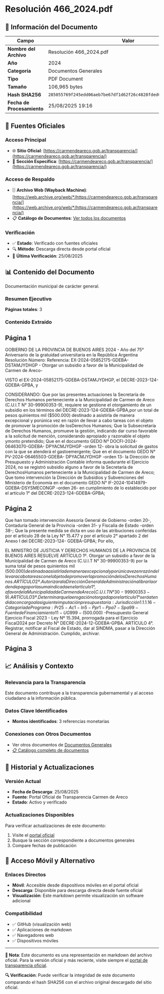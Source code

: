 # Resolución 466_2024.pdf

## 📄 Información del Documento

| Campo | Valor |
|-------|--------|
| **Nombre del Archivo** | Resolución 466_2024.pdf |
| **Año** | 2024 |
| **Categoría** | Documentos Generales |
| **Tipo** | PDF Document |
| **Tamaño** | 106,965 bytes |
| **Hash SHA256** | `285055769f245edd06aeb7be67df1d62f26c4828fded005736c3e83a6bac3e39` |
| **Fecha de Procesamiento** | 25/08/2025 19:16 |

## 🔗 Fuentes Oficiales

### Acceso Principal
- 🌐 **Sitio Oficial**: [https://carmendeareco.gob.ar/transparencia/](https://carmendeareco.gob.ar/transparencia/)
- 📁 **Sección Específica**: [https://carmendeareco.gob.ar/transparencia/](https://carmendeareco.gob.ar/transparencia/)

### Acceso de Respaldo
- 🗄️ **Archivo Web (Wayback Machine)**: [https://web.archive.org/web/*/https://carmendeareco.gob.ar/transparencia/](https://web.archive.org/web/*/https://carmendeareco.gob.ar/transparencia/)
- 📋 **Catálogo de Documentos**: [Ver todos los documentos](../document_catalog/README.md)

### Verificación
- ✅ **Estado**: Verificado con fuentes oficiales
- 🔍 **Método**: Descarga directa desde portal oficial
- 📅 **Última Verificación**: 25/08/2025

## 📊 Contenido del Documento

Documentación municipal de carácter general.

### Resumen Ejecutivo

**Páginas totales**: 3

### Contenido Extraído

## Página 1

GOBIERNO DE LA PROVINCIA DE BUENOS AIRES
2024 - Año del 75° Aniversario de la gratuidad universitaria en la República Argentina
Resolución
Número: 
Referencia:  EX-2024-05852175-GDEBA-DSTAMJYDHGP - Otorgar un subsidio a favor de la
Municipalidad de Carmen de Areco-
 
VISTO  el EX-2024-05852175-GDEBA-DSTAMJYDHGP, el DECRE-2023-124-
GDEBA-GPBA, y
 
CONSIDERANDO:
Que por las presentes actuaciones la Secretaría de Derechos Humanos
perteneciente a la Municipalidad de Carmen de Areco (C.U.I.T N° 30-99900353-9), requiere se
gestione el otorgamiento de un subsidio en los términos del DECRE-2023-124-GDEBA-GPBA,por un total de pesos quinientos mil ($500.000) destinado a asistirla de manera excepcional y porúnica vez en razón de llevar a cabo tareas con el objeto de promover la promoción de losDerechos Humanos;
Que la Subsecretaría de Derechos Humanos, promueve la gestión, indicando
dar curso favorable a la solicitud de mención, considerando apropiado y razonable el objeto ymonto pretendido;
Que en el documento GEDO Nº DOCFI-2024-06463070-GDEBA-
DPYACMJYDHGP -orden 12- obra la solicitud de gastos con la que se atenderá el gastoemergente;
Que en el documento GEDO N° PV-2024-06465503-GDEBA-
DPYACMJYDHGP -orden 13- la Dirección de Presupuesto y Administración Contable informa quedurante el Ejercicio 2024, no se registró subsidio alguno a favor de la Secretaría de DerechosHumanos perteneciente a la Municipalidad de Carmen de Areco;
Que tomo intervención la Dirección de Subsidios y Subvenciones del Ministerio
de Economía en el documento GEDO N° IF-2024-10414979-GDEBA-DSYSMECONGP -orden
26- en cumplimiento de lo establecido por el artículo 1° del DECRE-2023-124-GDEBA-GPBA;

## Página 2

Que han tomado intervención Asesoría General de Gobierno -orden 20-,
Contaduría General de la Provincia -orden 31- y Fiscalía de Estado -orden 38-;
Que la presente medida se dicta en uso de las atribuciones conferidas por el
artículo 28 de la Ley N° 15.477 y por el artículo 2° apartado 2 del Anexo I del DECRE-2023-124-
GDEBA-GPBA;
Por ello,
 
 
EL MINISTRO DE JUSTICIA Y DERECHOS HUMANOS
DE LA PROVINCIA DE BUENOS AIRES
RESUELVE
  ARTÍCULO 1º.  Otorgar un subsidio a favor de la Municipalidad de Carmen de Areco (C.U.I.T N°
30-99900353-9) por la suma total de pesos quinientos mil ($500.000) destinado a asistirla de
manera excepcional y por única vez en razón de llevar a cabo tareas con el objeto de promover lapromoción de los Derechos Humanos.
  ARTÍCULO 2º.  Autorizar a la Dirección General de Administración a librar la orden de pago por la
suma indicada en el artículo 1°, a favor de la Municipalidad de Carmen de Areco (C.U.I.T N° 30-
99900353-9).
  ARTÍCULO 3º.  Determinar que la erogación otorgada por el artículo 1° será atendida con cargo a
la siguiente imputación presupuestaria: Jurisdicción 1.1.1.16 - Categoría de Programa: Pr 25 - Ac
1 - In 5 - Ppr 1 - Ppa 7 - Spa 99 - Fuente de Financiamiento 11 - UG 999 - ($500.000) -Presupuesto General Ejercicio Fiscal 2023 - Ley Nº 15.394, prorrogada para el Ejercicio Fiscal2024 por Decreto N° DECRE-2024-12-GDEBA-GPBA.
  ARTÍCULO 4°.  Registrar, notificar al Fiscal de Estado, dar al SINDMA, pasar a la Dirección
General de Administración. Cumplido, archivar.

## Página 3





## 📈 Análisis y Contexto

### Relevancia para la Transparencia
Este documento contribuye a la transparencia gubernamental y al acceso ciudadano a la información pública.

### Datos Clave Identificados
- **Montos identificados**: 3 referencias monetarias

### Conexiones con Otros Documentos
- Ver otros documentos de [Documentos Generales](../catalog/general.md)
- [📋 Catálogo completo de documentos](../document_catalog/README.md)

## 🔄 Historial y Actualizaciones

### Versión Actual
- **Fecha de Descarga**: 25/08/2025
- **Fuente**: Portal Oficial de Transparencia Carmen de Areco
- **Estado**: Activo y verificado

### Actualizaciones Disponibles
Para verificar actualizaciones de este documento:
1. Visite el [portal oficial](https://carmendeareco.gob.ar/transparencia/)
2. Busque la sección correspondiente a documentos generales
3. Compare fechas de publicación

## 📱 Acceso Móvil y Alternativo

### Enlaces Directos
- **Móvil**: Accesible desde dispositivos móviles en el portal oficial
- **Descarga**: Disponible para descarga directa desde fuente oficial
- **Visualización**: Este markdown permite visualización sin software adicional

### Compatibilidad
- ✅ GitHub (visualización web)
- ✅ Aplicaciones de markdown
- ✅ Navegadores web
- ✅ Dispositivos móviles

---

**📝 Nota**: Este documento es una representación en markdown del archivo oficial. 
Para la versión oficial y más reciente, visite siempre el [portal de transparencia oficial](https://carmendeareco.gob.ar/transparencia/).

**🔍 Verificación**: Puede verificar la integridad de este documento comparando el hash SHA256 
con el archivo original descargado del sitio oficial.
